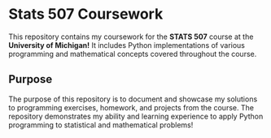 # Stats 507 Coursework 

This repository contains my coursework for the **STATS 507** course at the **University of Michigan!**
It includes Python implementations of various programming and mathematical concepts covered throughout the course.

## Purpose
The purpose of this repository is to document and showcase my solutions to programming exercises, homework, and projects from the course. 
The repository demonstrates my ability and learning experience to apply Python programming to statistical and mathematical problems!
